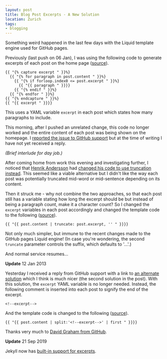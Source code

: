 ```yaml
---
layout: post
title: Blog Post Excerpts - A New Solution
location: Zurich
tags:
- blogging
---
```

Something weird happened in the last few days with the Liquid template engine used for GitHub pages.

Previously (last push on 06 Jan), I was using the following code to generate excerpts of each post on the home page ([source](https://github.com/adamralph/adamralph.github.com/blob/142bf461c601dd9bd147d981eb7dd40d45575f70/index.html#L8)).

	{{ "{% capture excerpt " }}%}
      {{ "{% for paragraph in post.content " }}%}
        {{ "{% if forloop.index0 <= post.excerpt " }}%}
          {{ "{{ paragraph " }}}}
        {{ "{% endif " }}%}
      {{ "{% endfor " }}%}
	{{ "{% endcapture " }}%}
	{{ "{{ excerpt " }}}}

This uses a YAML variable `excerpt` in each post which states how many paragraphs to include.

This morning, after I pushed an unrelated change, this code no longer worked and the entire content of each post was being shown on the homepage. I [reported the issue to GitHub support](https://gist.github.com/4491164) but at the time of writing I have not yet received a reply.

<a name="more"></a>

*(Brief interlude for day job.)*

<!--excerpt-->

After coming home from work this evening and investigating further, I noticed that [Henrik Andersson](http://henri.kandersson.com/) had [changed his code to use truncation instead](https://github.com/alfhenrik/henri.kandersson.com/blob/c129f9f5fbb4b5923c1e9e9523496664178e470d/index.html#L15). This seemed like a viable alternative but I didn't like the way each post was potentially truncated mid-word or mid-sentence depending on its content.

Then it struck me - why not combine the two approaches, so that each post still has a variable stating how long the excerpt should be but instead of being a paragraph count, make it a character count? So I changed the `excerpt` variables in each post accordingly and changed the template code to the following ([source](https://github.com/adamralph/adamralph.github.com/blob/dcb7d5f9da6e9614c95bef314e5dae3986175972/index.html#L13)).

	{{ "{{ post.content | truncate: post.excerpt, '' " }}}}

Not only much simpler, but immune to the recent changes made to the GitHub pages Liquid engine! (In case you're wondering, the second `truncate` parameter controls the suffix, which defaults to '...'.)

And normal service resumes...

<a name="update1"></a>
**Update** 12 Jan 2013

Yesterday I received a reply from GitHub support with a link to [an alternate solution](http://mikeygee.com/blog/truncate.html) which I think is much nicer (the second solution in the post). With this solution, the `excerpt` YAML variable is no longer needed. Instead, the following comment is inserted into each post to signify the end of the excerpt.

	<!--excerpt-->

And the template code is changed to the following ([source](https://github.com/adamralph/adamralph.github.com/blob/83bbe606241c4199c8b93e70bf970535d6ce6b3b/index.html#L13)).

    {{ "{{ post.content | split:'<!--excerpt-->' | first " }}}}

Thanks very much to [David Graham from GitHub](https://github.com/dgraham).

<a name="update2"></a>
**Update** 21 Sep 2019

Jekyll now has [built-in support for excerpts](https://jekyllrb.com/docs/posts/#post-excerpts).
